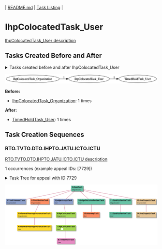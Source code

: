 | [README.md](/README.md) | [Task Listing](tasklist.md) |

# IhpColocatedTask_User

[IhpColocatedTask_User description](../descr/IhpColocatedTask_User.md)

## Tasks Created Before and After

<details><summary>Tasks created before and after IhpColocatedTask_User</summary>

```
digraph G {
rankdir="LR";
"IhpColocatedTask_Organization" -> "IhpColocatedTask_User" [label=1]
"IhpColocatedTask_User" -> "TimedHoldTask_User" [label=1]
}
```
</details>

![IhpColocatedTask_User](dot/IhpColocatedTask_User.dot.png)

**Before:**

   * [IhpColocatedTask_Organization](IhpColocatedTask_Organization.md): 1 times

**After:**

   * [TimedHoldTask_User](TimedHoldTask_User.md): 1 times

## Task Creation Sequences

### RTO.TVTO.DTO.IHPTO.JATU.ICTO.ICTU

[RTO.TVTO.DTO.IHPTO.JATU.ICTO.ICTU description](../descr/RTO.TVTO.DTO.IHPTO.JATU.ICTO.ICTU.md)

1 occurrences (example appeal IDs: [7729])

<details><summary>Task Tree for appeal with ID 7729</summary>

```
@startuml
skinparam {
  ObjectBorderColor #555
  ObjectBorderThickness 0
  ObjectFontStyle bold
  ObjectFontSize 14
  ObjectAttributeFontColor #333
  ObjectAttributeFontSize 12
}
  object 0.RootTask #66c2a5 {
Organization
}
  object 1.TrackVeteranTask #8da0cb {
Organization
}
  object 2.DistributionTask #fc8d62 {
Organization
}
  object 3.InformalHearingPresentationTask #ffd92f {
Organization
}
  object 4.InformalHearingPresentationTask #ffd92f {
User
}
  object 5.JudgeAssignTask #8da0cb {
User
}
  object 6.IhpColocatedTask #ffd92f {
Organization
}
  object 7.IhpColocatedTask #ffd92f {
User  <back:white>    </back>
}
  object 8.TimedHoldTask #e78ac3 {
User
}
  object 9.JudgeDecisionReviewTask #66c2a5 {
User
}
  object 10.AttorneyTask #fc8d62 {
User
}
  object 11.QualityReviewTask #fc8d62 {
Organization
}
  object 12.QualityReviewTask #fc8d62 {
User
}
  object 13.BvaDispatchTask #e5c494 {
Organization
}
  object 14.BvaDispatchTask #e5c494 {
User
}
0.RootTask -- 1.TrackVeteranTask
0.RootTask -- 2.DistributionTask
2.DistributionTask -- 3.InformalHearingPresentationTask
3.InformalHearingPresentationTask -- 4.InformalHearingPresentationTask
0.RootTask -- 5.JudgeAssignTask
5.JudgeAssignTask -- 6.IhpColocatedTask
6.IhpColocatedTask -- 7.IhpColocatedTask
7.IhpColocatedTask -- 8.TimedHoldTask
0.RootTask -- 9.JudgeDecisionReviewTask
9.JudgeDecisionReviewTask -- 10.AttorneyTask
0.RootTask -- 11.QualityReviewTask
11.QualityReviewTask -- 12.QualityReviewTask
0.RootTask -- 13.BvaDispatchTask
13.BvaDispatchTask -- 14.BvaDispatchTask
@enduml
```
</details>

![RTO.TVTO.DTO.IHPTO.JATU.ICTO.ICTU-7729](uml/RTO.TVTO.DTO.IHPTO.JATU.ICTO.ICTU-7729.png)

